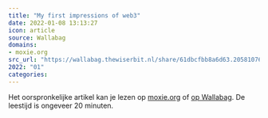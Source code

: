 ```yaml
---
title: "My first impressions of web3"
date: 2022-01-08 13:13:27
icon: article
source: Wallabag
domains:
- moxie.org
src_url: "https://wallabag.thewiserbit.nl/share/61dbcfbb8a6d63.20581076"
2022: "01"
categories:
---
```

Het oorspronkelijke artikel kan je lezen op [moxie.org](https://moxie.org/2022/01/07/web3-first-impressions.html) of [op Wallabag](https://wallabag.thewiserbit.nl/share/61dbcfbb8a6d63.20581076). De leestijd is ongeveer 20 minuten.